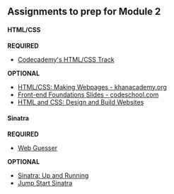 ## Assignments to prep for Module 2

#### HTML/CSS

**REQUIRED**

* [Codecademy's HTML/CSS Track](http://www.codecademy.com/en/tracks/web)

**OPTIONAL**
* [HTML/CSS: Making Webpages - khanacademy.org](https://www.khanacademy.org/computing/computer-programming/html-css)
* [Front-end Foundations Slides - codeschool.com](http://courseware.codeschool.com/front-end-foundations/Front-end-Foundations.pdf)
* [HTML and CSS: Design and Build Websites](http://www.amazon.com/HTML-CSS-Design-Build-Websites/dp/1118008189)

#### Sinatra

**REQUIRED**

* [Web Guesser](http://tutorials.jumpstartlab.com/projects/web_guesser.html)

**OPTIONAL**

* [Sinatra: Up and Running](http://www.amazon.com/Sinatra-Up-Running-Alan-Harris/dp/1449304230/ref=sr_1_2?ie=UTF8&qid=1422133158&sr=8-2&keywords=sinatra+application)
* [Jump Start Sinatra](http://www.amazon.com/Jump-Start-Sinatra-Darren-Jones/dp/0987332147/ref=sr_1_1?ie=UTF8&qid=1422133181&sr=8-1&keywords=jumpstart+sinatra)
